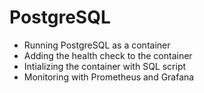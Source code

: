 # PostgreSQL

- Running PostgreSQL as a container
- Adding the health check to the container
- Intializing the container with SQL script
- Monitoring with Prometheus and Grafana
